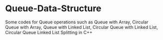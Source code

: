 # Queue-Data-Structure
Some codes for Queue operations such as Queue with Array, Circular Queue with Array, Queue with Linked List, Circular Queue with Linked List, Circular Queue Linked List Splitting    in C++
